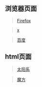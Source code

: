 ## 浏览器页面
>[Firefox](./firefox.html)

>[x](./x.html)

>[百度](./baidu.html)

## html页面
>[太阳系](./solar.html)

>[魔方](./cube/index.html)